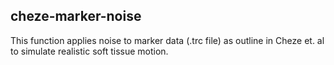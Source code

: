 ## cheze-marker-noise
This function applies noise to marker data (.trc file) as outline in Cheze et. al to simulate realistic soft tissue motion.
